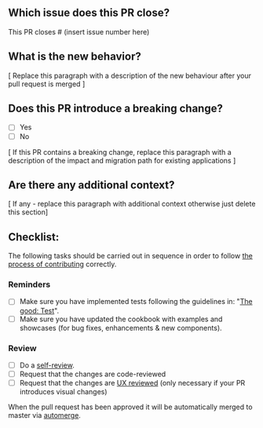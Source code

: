 ## Which issue does this PR close?

This PR closes # (insert issue number here)

## What is the new behavior?

[ Replace this paragraph with a description of the new behaviour after your pull request is merged ]

## Does this PR introduce a breaking change?

- [ ] Yes
- [ ] No

[ If this PR contains a breaking change, replace this paragraph with a description of the impact and migration path for existing applications ] 

## Are there any additional context?

[ If any - replace this paragraph with additional context otherwise just delete this section]

## Checklist:

The following tasks should be carried out in sequence in order to follow [the process of contributing](../CONTRIBUTING.md/#the-process-of-contributing) correctly.

### Reminders
- [ ] Make sure you have implemented tests following the guidelines in: "[The good: Test](https://github.com/kirbydesign/designsystem/wiki/The-Good%3A-Test)".
- [ ] Make sure you have updated the cookbook with examples and showcases (for bug fixes, enhancements & new components).

### Review  
- [ ] Do a [self-review](https://github.com/kirbydesign/designsystem/wiki/The-Good%3A-Self-review).
- [ ] Request that the changes are code-reviewed 
- [ ] Request that the changes are [UX reviewed](./CONTRIBUTING.md/#ux-review) (only necessary if your PR introduces visual changes)

When the pull request has been approved it will be automatically merged to master via [automerge](https://docs.github.com/en/github/collaborating-with-issues-and-pull-requests/automatically-merging-a-pull-request).


